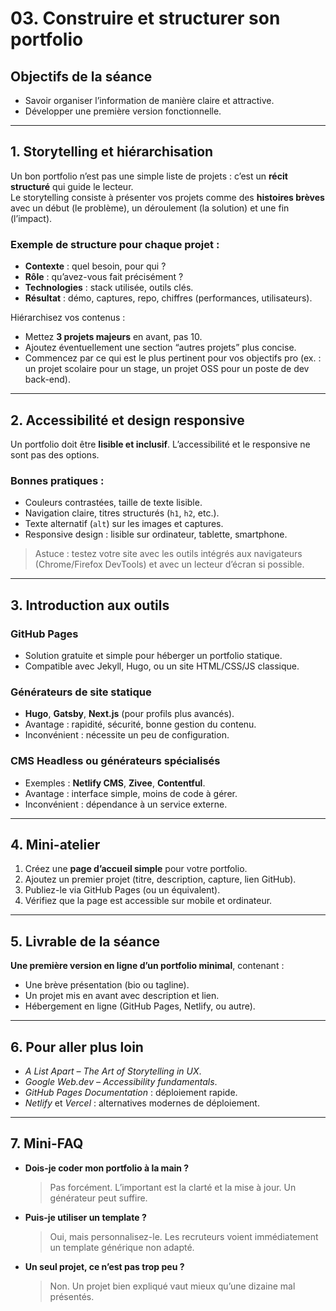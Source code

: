 # 03. Construire et structurer son portfolio

## Objectifs de la séance

- Savoir organiser l’information de manière claire et attractive.
- Développer une première version fonctionnelle.

---

## 1. Storytelling et hiérarchisation

Un bon portfolio n’est pas une simple liste de projets : c’est un **récit structuré** qui guide le lecteur.  
Le storytelling consiste à présenter vos projets comme des **histoires brèves** avec un début (le problème), un
déroulement (la solution) et une fin (l’impact).

### Exemple de structure pour chaque projet :

- **Contexte** : quel besoin, pour qui ?
- **Rôle** : qu’avez-vous fait précisément ?
- **Technologies** : stack utilisée, outils clés.
- **Résultat** : démo, captures, repo, chiffres (performances, utilisateurs).

Hiérarchisez vos contenus :

- Mettez **3 projets majeurs** en avant, pas 10.
- Ajoutez éventuellement une section “autres projets” plus concise.
- Commencez par ce qui est le plus pertinent pour vos objectifs pro (ex. : un projet scolaire pour un stage, un projet
  OSS pour un poste de dev back-end).

---

## 2. Accessibilité et design responsive

Un portfolio doit être **lisible et inclusif**. L’accessibilité et le responsive ne sont pas des options.

### Bonnes pratiques :

- Couleurs contrastées, taille de texte lisible.
- Navigation claire, titres structurés (`h1`, `h2`, etc.).
- Texte alternatif (`alt`) sur les images et captures.
- Responsive design : lisible sur ordinateur, tablette, smartphone.

> Astuce : testez votre site avec les outils intégrés aux navigateurs (Chrome/Firefox DevTools) et avec un lecteur
> d’écran si possible.

---

## 3. Introduction aux outils

### GitHub Pages

- Solution gratuite et simple pour héberger un portfolio statique.
- Compatible avec Jekyll, Hugo, ou un site HTML/CSS/JS classique.

### Générateurs de site statique

- **Hugo**, **Gatsby**, **Next.js** (pour profils plus avancés).
- Avantage : rapidité, sécurité, bonne gestion du contenu.
- Inconvénient : nécessite un peu de configuration.

### CMS Headless ou générateurs spécialisés

- Exemples : **Netlify CMS**, **Zivee**, **Contentful**.
- Avantage : interface simple, moins de code à gérer.
- Inconvénient : dépendance à un service externe.

---

## 4. Mini-atelier

1. Créez une **page d’accueil simple** pour votre portfolio.
2. Ajoutez un premier projet (titre, description, capture, lien GitHub).
3. Publiez-le via GitHub Pages (ou un équivalent).
4. Vérifiez que la page est accessible sur mobile et ordinateur.

---

## 5. Livrable de la séance

**Une première version en ligne d’un portfolio minimal**, contenant :

- Une brève présentation (bio ou tagline).
- Un projet mis en avant avec description et lien.
- Hébergement en ligne (GitHub Pages, Netlify, ou autre).

---

## 6. Pour aller plus loin

- *A List Apart – The Art of Storytelling in UX*.
- *Google Web.dev – Accessibility fundamentals*.
- *GitHub Pages Documentation* : déploiement rapide.
- *Netlify* et *Vercel* : alternatives modernes de déploiement.

---

## 7. Mini-FAQ

- **Dois-je coder mon portfolio à la main ?**
  > Pas forcément. L’important est la clarté et la mise à jour. Un générateur peut suffire.

- **Puis-je utiliser un template ?**
  > Oui, mais personnalisez-le. Les recruteurs voient immédiatement un template générique non adapté.

- **Un seul projet, ce n’est pas trop peu ?**
  > Non. Un projet bien expliqué vaut mieux qu’une dizaine mal présentés.
